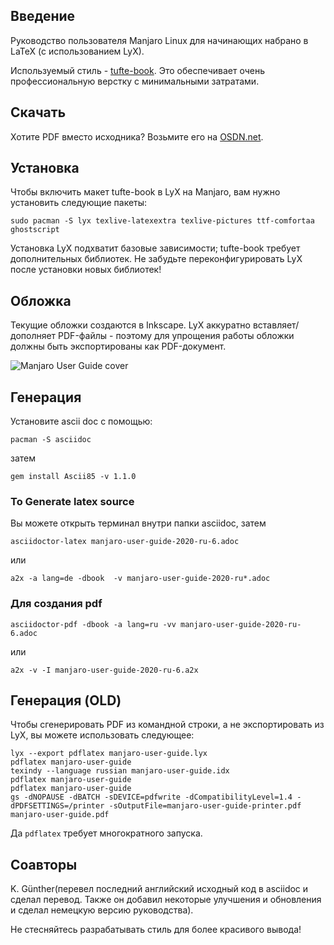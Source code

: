 ## Введение

Руководство пользователя Manjaro Linux для начинающих набрано в LaTeX (с использованием LyX).

Используемый стиль - [tufte-book](http://wiki.lyx.org/Layouts/Tufte-book). Это обеспечивает очень профессиональную верстку с минимальными затратами.

## Скачать

Хотите PDF вместо исходника? Возьмите его на [OSDN.net](https://osdn.net/projects/manjaro/storage/).

## Установка

Чтобы включить макет tufte-book в LyX на Manjaro, вам нужно установить следующие пакеты:

    sudo pacman -S lyx texlive-latexextra texlive-pictures ttf-comfortaa ghostscript

Установка LyX подхватит базовые зависимости; tufte-book требует дополнительных библиотек. Не забудьте переконфигурировать LyX после установки новых библиотек!

## Обложка

Текущие обложки создаются в Inkscape. LyX аккуратно вставляет/дополняет PDF-файлы - поэтому для упрощения работы обложки должны быть экспортированы как PDF-документ.

![Manjaro User Guide cover](https://raw.githubusercontent.com/manjaro/manjaro-user-guide/master/cover.png)

## Генерация

Установите ascii doc с помощью:
```
pacman -S asciidoc
```
затем
```
gem install Ascii85 -v 1.1.0
```
### To Generate latex source
Вы можете открыть терминал внутри папки asciidoc, затем
```
asciidoctor-latex manjaro-user-guide-2020-ru-6.adoc
```
или
```
a2x -a lang=de -dbook  -v manjaro-user-guide-2020-ru*.adoc
```
### Для создания pdf
```
asciidoctor-pdf -dbook -a lang=ru -vv manjaro-user-guide-2020-ru-6.adoc
```
или
```
a2x -v -I manjaro-user-guide-2020-ru-6.a2x
```

## Генерация (OLD)

Чтобы сгенерировать PDF из командной строки, а не экспортировать из LyX, вы можете использовать следующее:

    lyx --export pdflatex manjaro-user-guide.lyx
    pdflatex manjaro-user-guide
    texindy --language russian manjaro-user-guide.idx
    pdflatex manjaro-user-guide
    pdflatex manjaro-user-guide
    gs -dNOPAUSE -dBATCH -sDEVICE=pdfwrite -dCompatibilityLevel=1.4 -dPDFSETTINGS=/printer -sOutputFile=manjaro-user-guide-printer.pdf manjaro-user-guide.pdf

Да ``pdflatex`` требует многократного запуска.

## Соавторы

K. Günther(перевел последний английский исходный код в asciidoc и сделал перевод. Также он добавил некоторые улучшения и обновления и сделал немецкую версию руководства).

Не стесняйтесь разрабатывать стиль для более красивого вывода!

